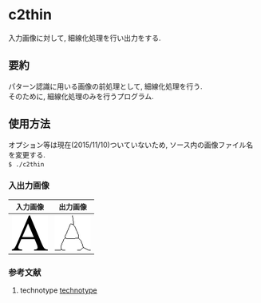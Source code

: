 # c2thin
入力画像に対して, 細線化処理を行い出力をする.  

## 要約
パターン認識に用いる画像の前処理として, 細線化処理を行う.  
そのために, 細線化処理のみを行うプログラム.

## 使用方法
オプション等は現在(2015/11/10)ついていないため, ソース内の画像ファイル名を変更する.  
`$ ./c2thin`

### 入出力画像
|入力画像|出力画像|
|:------:|:------:|
|![input][input_img]|![output][output_img]|

### 参考文献
1. technotype [technotype][reference_thin]

[input_img]: imgs/a.png
[output_img]: imgs/a_thin.png

[reference_thin]: http://www.technotype.net/tutorial/tutorial.php?fileId={Image%20processing}&sectionId={thinning-filter} "technotype"
